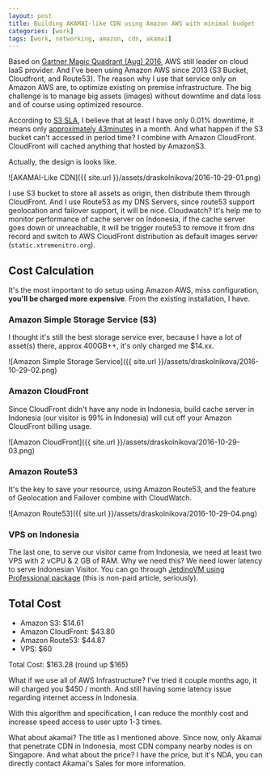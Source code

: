 ```yaml
---
layout: post
title: Building AKAMAI-like CDN using Amazon AWS with minimal budget
categories: [work]
tags: [work, networking, amazon, cdn, akamai] 
---
```


Based on [Gartner Magic Quadrant (Aug) 2016](https://aws.amazon.com/resources/gartner-2016-mq-learn-more/), AWS still leader on cloud IaaS provider. And I've been using Amazon AWS since 2013 (S3 Bucket, Cloudfront, and Route53). The reason why I use that service only on Amazon AWS are, to optimize existing on premise infrastructure. The big challenge is to manage big assets (images) without downtime and data loss and of course using optimized resource.

According to [S3 SLA](https://aws.amazon.com/s3/sla/), I believe that at least I have only 0.01% downtime, it means only [approximately 43minutes](http://uptime.is/99.9) in a month. And what happen if the S3 bucket can't accessed in period time? I combine with Amazon CloudFront. CloudFront will cached anything that hosted by AmazonS3.

Actually, the design is looks like.

![AKAMAI-Like CDN]({{ site.url }}/assets/draskolnikova/2016-10-29-01.png)

I use S3 bucket to store all assets as origin, then distribute them through CloudFront. And I use Route53 as my DNS Servers, since route53 support geolocation and failover support, it will be nice. Cloudwatch? It's help me to monitor performance of cache server on Indonesia, if the cache server goes down or unreachable, it will be trigger route53 to remove it from dns record and switch to AWS CloudFront distribution as default images server (`static.xtremenitro.org`).

## Cost Calculation

It's the most important to do setup using Amazon AWS, miss configuration, **you'll be charged more expensive**. From the existing installation, I have.

### Amazon Simple Storage Service (S3)

I thought it's still the best storage service ever, because I have a lot of asset(s) there, approx 400GB++, it's only charged me $14.xx.

![Amazon Simple Storage Service]({{ site.url }}/assets/draskolnikova/2016-10-29-02.png)

### Amazon CloudFront 

Since CloudFront didn't have any node in Indonesia, build cache server in Indonesia (our visitor is 99% in Indonesia) will cut off your Amazon CloudFront billing usage.

![Amazon CloudFront]({{ site.url }}/assets/draskolnikova/2016-10-29-03.png)

### Amazon Route53

It's the key to save your resource, using Amazon Route53, and the feature of Geolocation and Failover combine with CloudWatch.

![Amazon Route53]({{ site.url }}/assets/draskolnikova/2016-10-29-04.png)

### VPS on Indonesia

The last one, to serve our visitor came from Indonesia, we need at least two VPS with 2 vCPU & 2 GB of RAM. Why we need this? We need lower latency to serve Indonesian Visitor. You can go through [JetdinoVM using Professional package](https://portal.jetdino.com/cart.php?gid=8) (this is non-paid article, seriously).

## Total Cost

- Amazon S3: $14.61
- Amazon CloudFront: $43.80
- Amazon Route53: $44.87
- VPS: $60

Total Cost: $163.28 (round up $165)

What if we use all of AWS Infrastructure? I've tried it couple months ago, it will charged you $450 / month. And still having some latency issue regarding internet access in Indonesia.

With this algorithm and specification, I can reduce the monthly cost and increase speed access to user upto 1-3 times. 

What about akamai? The title as I mentioned above. Since now, only Akamai that penetrate CDN in Indonesia, most CDN company nearby nodes is on Singapore. And what about the price? I have the price, but it's NDA, you can directly contact Akamai's Sales for more information. 
